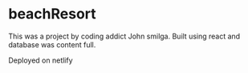 # beachResort

This was a project by coding addict John smilga.
Built using react and database was content full.

Deployed on netlify 
